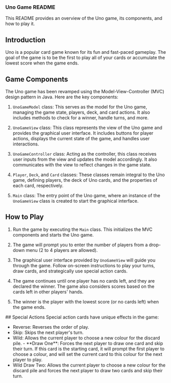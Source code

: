 ### Uno Game README

This README provides an overview of the Uno game, its components, and
how to play it.

## Introduction 
Uno is a popular card game known for its fun and
fast-paced gameplay. The goal of the game is to be the first to play all
of your cards or accumulate the lowest score when the game ends.

## Game Components 
The Uno game has been revamped using the
Model-View-Controller (MVC) design pattern in Java. Here are the key
components:

1. `UnoGameModel` class: This serves as the model for the Uno game,
managing the game state, players, deck, and card actions. It also
includes methods to check for a winner, handle turns, and more.

2. `UnoGameView` class: This class represents the view of the Uno
game and provides the graphical user interface. It includes buttons for
player actions, displays the current state of the game, and handles user
interactions.

3. `UnoGameController` class: Acting as the controller, this class
receives user inputs from the view and updates the model accordingly. It
also communicates with the view to reflect changes in the game state.

4. `Player`, `Deck`, and `Card` classes: These classes remain
integral to the Uno game, defining players, the deck of Uno cards, and
the properties of each card, respectively.

5. `Main` class: The entry point of the Uno game, where an instance
of the `UnoGameView` class is created to start the graphical
interface.

## How to Play 
1. Run the game by executing the `Main` class. This
initializes the MVC components and starts the Uno game.

2. The game will prompt you to enter the number of players from a drop-down menu (2 to 4 players are allowed).

3. The graphical user interface provided by `UnoGameView` will guide
you through the game. Follow on-screen instructions to play your turns,
draw cards, and strategically use special action cards.

4. The game continues until one player has no cards left, and they are
declared the winner. The game also considers scores based on the cards
left in other players' hands.

5. The winner is the player with the lowest score (or no cards left)
when the game ends.

\## Special Actions Special action cards have unique effects in the
game: 
- Reverse: Reverses the order of play. 
- Skip: Skips the next player\'s turn. 
- Wild: Allows the current player to choose a new colour for the discard pile. - \*\*Draw One\*\*: Forces
the next player to draw one card and skip their turn. If this card is
the starting card, it will prompt the first player to choose a colour,
and will set the current card to this colour for the next player to
play. 
- Wild Draw Two: Allows the current player to choose a new
colour for the discard pile and forces the next player to draw two cards
and skip their turn.

